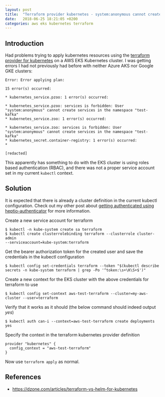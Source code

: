 ```yaml
---
layout: post
title:  "Terraform provider kubernetes - system:anonymous cannot create services in the namespace"
date:   2018-06-25 18:21:05 +0200
categories: aws eks kubernetes terraform
---
```


## Introduction
Had problems trying to apply kubernetes resources using the [terraform
provider for kubernetes][] on a AWS EKS Kubernetes cluster. I was getting
errors I had not previously had before with neither Azure AKS nor Google GKE
clusters:

```
Error: Error applying plan:

15 error(s) occurred:

* kubernetes_service.pzoo: 1 error(s) occurred:

* kubernetes_service.pzoo: services is forbidden: User "system:anonymous" cannot create services in the namespace "test-kafka"
* kubernetes_service.zoo: 1 error(s) occurred:

* kubernetes_service.zoo: services is forbidden: User "system:anonymous" cannot create services in the namespace "test-kafka"
* kubernetes_secret.container-registry: 1 error(s) occurred:
*

[redacted]
```

This apparently has something to do with the EKS cluster is using roles based
authentication (RBAC), and there was not a proper service account set in my
current `kubectl` context.

## Solution

It is expected that there is already a cluster definition in the current
kubectl configuration. Check out my other post about [getting authenticated
using heptio-authenticator](https://blog.stigok.com/2018/06/13/aws-eks-kubectl-and-heptio-authenticator.html)
for more information.

Create a new service account for terraform

    $ kubectl -n kube-system create sa terraform
    $ kubectl create clusterrolebinding terraform --clusterrole cluster-admin
    --serviceaccount=kube-system:terraform

Get the bearer authorization token for the created user and save the credentials
in the kubectl configuration

    $ kubectl config set-credentials terraform --token "$(kubectl describe secrets -n kube-system terraform | grep -Po '^token:\s+\K\S+$')"

Create a new context for the EKS cluster with the above credentials for terraform to use

    $ kubectl config set-context aws-test-terraform --cluster=my-aws-cluster --user=terraform

Verify that it works as it should (the below command should indeed output *yes*)

    $ kubectl auth can-i --context=aws-test-terraform create deployments
    yes

Specify the context in the terraform kubernetes provider definition

```
provider "kubernetes" {
  config_context = "aws-test-terraform"
}
```

Now use `terraform apply` as normal.

## References

- https://dzone.com/articles/terraform-vs-helm-for-kubernetes

[terraform provider for kubernetes]: https://github.com/sl1pm4t/terraform-provider-kubernetes
